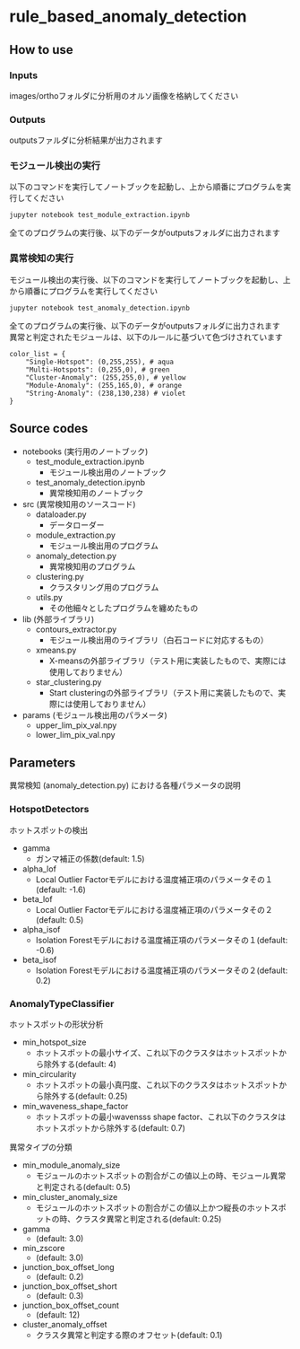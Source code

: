 # rule_based_anomaly_detection

## How to use

### Inputs
images/orthoフォルダに分析用のオルソ画像を格納してください</br>

### Outputs
outputsファルダに分析結果が出力されます</br>

### モジュール検出の実行
以下のコマンドを実行してノートブックを起動し、上から順番にプログラムを実行してください</br>
```
jupyter notebook test_module_extraction.ipynb
```
全てのプログラムの実行後、以下のデータがoutputsフォルダに出力されます</br>

### 異常検知の実行
モジュール検出の実行後、以下のコマンドを実行してノートブックを起動し、上から順番にプログラムを実行してください</br>
```
jupyter notebook test_anomaly_detection.ipynb
```
全てのプログラムの実行後、以下のデータがoutputsフォルダに出力されます</br>
異常と判定されたモジュールは、以下のルールに基づいて色づけされています</br>
```
color_list = {
    "Single-Hotspot": (0,255,255), # aqua
    "Multi-Hotspots": (0,255,0), # green
    "Cluster-Anomaly": (255,255,0), # yellow
    "Module-Anomaly": (255,165,0), # orange
    "String-Anomaly": (238,130,238) # violet
}
```

## Source codes
- notebooks (実行用のノートブック)
  - test_module_extraction.ipynb
    - モジュール検出用のノートブック
  - test_anomaly_detection.ipynb
    - 異常検知用のノートブック
- src (異常検知用のソースコード)
  - dataloader.py
    - データローダー
  - module_extraction.py
    - モジュール検出用のプログラム
  - anomaly_detection.py
    - 異常検知用のプログラム
  - clustering.py
    - クラスタリング用のプログラム
  - utils.py
    - その他細々としたプログラムを纏めたもの
- lib (外部ライブラリ)
  - contours_extractor.py
    - モジュール検出用のライブラリ（白石コードに対応するもの）
  - xmeans.py
    - X-meansの外部ライブラリ（テスト用に実装したもので、実際には使用しておりません）
  - star_clustering.py
    - Start clusteringの外部ライブラリ（テスト用に実装したもので、実際には使用しておりません）
- params (モジュール検出用のパラメータ)
  - upper_lim_pix_val.npy
  - lower_lim_pix_val.npy

## Parameters
異常検知 (anomaly_detection.py) における各種パラメータの説明</br>

### HotspotDetectors
ホットスポットの検出</br>
- gamma
  - ガンマ補正の係数(default: 1.5)
- alpha_lof
  - Local Outlier Factorモデルにおける温度補正項のパラメータその１(default: -1.6)
- beta_lof
  - Local Outlier Factorモデルにおける温度補正項のパラメータその２(default: 0.5)
- alpha_isof
  - Isolation Forestモデルにおける温度補正項のパラメータその１(default: -0.6)
- beta_isof
  - Isolation Forestモデルにおける温度補正項のパラメータその２(default: 0.2)
 
### AnomalyTypeClassifier
ホットスポットの形状分析</br>
- min_hotspot_size
  - ホットスポットの最小サイズ、これ以下のクラスタはホットスポットから除外する(default: 4)
- min_circularity
  - ホットスポットの最小真円度、これ以下のクラスタはホットスポットから除外する(default: 0.25)
- min_waveness_shape_factor
  - ホットスポットの最小wavensss shape factor、これ以下のクラスタはホットスポットから除外する(default: 0.7)

異常タイプの分類</br>
- min_module_anomaly_size
  - モジュールのホットスポットの割合がこの値以上の時、モジュール異常と判定される(default: 0.5)
- min_cluster_anomaly_size
  - モジュールのホットスポットの割合がこの値以上かつ縦長のホットスポットの時、クラスタ異常と判定される(default: 0.25)
- gamma
  - (default: 3.0)
- min_zscore
  - (default: 3.0)
- junction_box_offset_long
  - (default: 0.2)
- junction_box_offset_short
  - (default: 0.3)
- junction_box_offset_count
  - (default: 12)
- cluster_anomaly_offset
  - クラスタ異常と判定する際のオフセット(default: 0.1)
